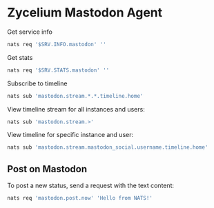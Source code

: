 # Zycelium Mastodon Agent

Get service info

```bash
nats req '$SRV.INFO.mastodon' ''
```

Get stats

```bash
nats req '$SRV.STATS.mastodon' ''
```

Subscribe to timeline

```bash
nats sub 'mastodon.stream.*.*.timeline.home'
```

View timeline stream for all instances and users:

```bash
nats sub 'mastodon.stream.>'
```

View timeline for specific instance and user:

```bash
nats sub 'mastodon.stream.mastodon_social.username.timeline.home'
```

## Post on Mastodon

To post a new status, send a request with the text content:

```bash
nats req 'mastodon.post.now' 'Hello from NATS!'
```
